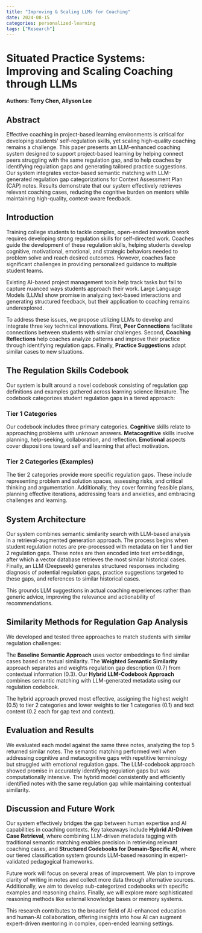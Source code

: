 ```yaml
---
title: "Improving & Scaling LLMs for Coaching"
date: 2024-08-15
categories: personalized-learning
tags: ["Research"]
---
```


# Situated Practice Systems: Improving and Scaling Coaching through LLMs
**Authors: Terry Chen, Allyson Lee**

## Abstract
Effective coaching in project-based learning environments is critical for developing students' self-regulation skills, yet scaling high-quality coaching remains a challenge. This paper presents an LLM-enhanced coaching system designed to support project-based learning by helping connect peers struggling with the same regulation gap, and to help coaches by identifying regulation gaps and generating tailored practice suggestions. Our system integrates vector-based semantic matching with LLM-generated regulation gap categorizations for Context Assessment Plan (CAP) notes. Results demonstrate that our system effectively retrieves relevant coaching cases, reducing the cognitive burden on mentors while maintaining high-quality, context-aware feedback.

## Introduction
Training college students to tackle complex, open-ended innovation work requires developing strong regulation skills for self-directed work. Coaches guide the development of these regulation skills, helping students develop cognitive, motivational, emotional, and strategic behaviors needed to problem solve and reach desired outcomes. However, coaches face significant challenges in providing personalized guidance to multiple student teams.

Existing AI-based project management tools help track tasks but fail to capture nuanced ways students approach their work. Large Language Models (LLMs) show promise in analyzing text-based interactions and generating structured feedback, but their application to coaching remains underexplored.

To address these issues, we propose utilizing LLMs to develop and integrate three key technical innovations. First, **Peer Connections** facilitate connections between students with similar challenges. Second, **Coaching Reflections** help coaches analyze patterns and improve their practice through identifying regulation gaps. Finally, **Practice Suggestions** adapt similar cases to new situations.

## The Regulation Skills Codebook
Our system is built around a novel codebook consisting of regulation gap definitions and examples gathered across learning science literature. The codebook categorizes student regulation gaps in a tiered approach:

### Tier 1 Categories

Our codebook includes three primary categories. **Cognitive** skills relate to approaching problems with unknown answers. **Metacognitive** skills involve planning, help-seeking, collaboration, and reflection. **Emotional** aspects cover dispositions toward self and learning that affect motivation.

### Tier 2 Categories (Examples)

The tier 2 categories provide more specific regulation gaps. These include representing problem and solution spaces, assessing risks, and critical thinking and argumentation. Additionally, they cover forming feasible plans, planning effective iterations, addressing fears and anxieties, and embracing challenges and learning.

## System Architecture
Our system combines semantic similarity search with LLM-based analysis in a retrieval-augmented generation approach. The process begins when student regulation notes are pre-processed with metadata on tier 1 and tier 2 regulation gaps. These notes are then encoded into text embeddings, after which a vector database retrieves the most similar historical cases. Finally, an LLM (Deepseek) generates structured responses including diagnosis of potential regulation gaps, practice suggestions targeted to these gaps, and references to similar historical cases.

This grounds LLM suggestions in actual coaching experiences rather than generic advice, improving the relevance and actionability of recommendations.

## Similarity Methods for Regulation Gap Analysis
We developed and tested three approaches to match students with similar regulation challenges:

The **Baseline Semantic Approach** uses vector embeddings to find similar cases based on textual similarity. The **Weighted Semantic Similarity** approach separates and weights regulation gap description (0.7) from contextual information (0.3). Our **Hybrid LLM-Codebook Approach** combines semantic matching with LLM-generated metadata using our regulation codebook.

The hybrid approach proved most effective, assigning the highest weight (0.5) to tier 2 categories and lower weights to tier 1 categories (0.1) and text content (0.2 each for gap text and context).

## Evaluation and Results
We evaluated each model against the same three notes, analyzing the top 5 returned similar notes. The semantic matching performed well when addressing cognitive and metacognitive gaps with repetitive terminology but struggled with emotional regulation gaps. The LLM-codebook approach showed promise in accurately identifying regulation gaps but was computationally intensive. The hybrid model consistently and efficiently identified notes with the same regulation gap while maintaining contextual similarity.

## Discussion and Future Work
Our system effectively bridges the gap between human expertise and AI capabilities in coaching contexts. Key takeaways include **Hybrid AI-Driven Case Retrieval**, where combining LLM-driven metadata tagging with traditional semantic matching enables precision in retrieving relevant coaching cases, and **Structured Codebooks for Domain-Specific AI**, where our tiered classification system grounds LLM-based reasoning in expert-validated pedagogical frameworks.

Future work will focus on several areas of improvement. We plan to improve clarity of writing in notes and collect more data through alternative sources. Additionally, we aim to develop sub-categorized codebooks with specific examples and reasoning chains. Finally, we will explore more sophisticated reasoning methods like external knowledge bases or memory systems.

This research contributes to the broader field of AI-enhanced education and human-AI collaboration, offering insights into how AI can augment expert-driven mentoring in complex, open-ended learning settings.